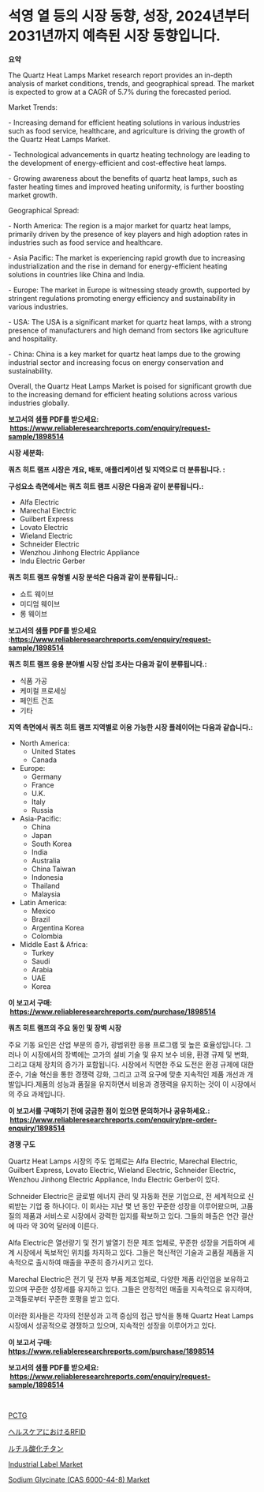 <p><h1>석영 열 등의 시장 동향, 성장, 2024년부터 2031년까지 예측된 시장 동향입니다.</h1></p><p><strong>요약</strong></p>
<p><p>The Quartz Heat Lamps Market research report provides an in-depth analysis of market conditions, trends, and geographical spread. The market is expected to grow at a CAGR of 5.7% during the forecasted period. </p><p>Market Trends:</p><p>- Increasing demand for efficient heating solutions in various industries such as food service, healthcare, and agriculture is driving the growth of the Quartz Heat Lamps Market.</p><p>- Technological advancements in quartz heating technology are leading to the development of energy-efficient and cost-effective heat lamps.</p><p>- Growing awareness about the benefits of quartz heat lamps, such as faster heating times and improved heating uniformity, is further boosting market growth.</p><p>Geographical Spread:</p><p>- North America: The region is a major market for quartz heat lamps, primarily driven by the presence of key players and high adoption rates in industries such as food service and healthcare.</p><p>- Asia Pacific: The market is experiencing rapid growth due to increasing industrialization and the rise in demand for energy-efficient heating solutions in countries like China and India.</p><p>- Europe: The market in Europe is witnessing steady growth, supported by stringent regulations promoting energy efficiency and sustainability in various industries.</p><p>- USA: The USA is a significant market for quartz heat lamps, with a strong presence of manufacturers and high demand from sectors like agriculture and hospitality.</p><p>- China: China is a key market for quartz heat lamps due to the growing industrial sector and increasing focus on energy conservation and sustainability.</p><p>Overall, the Quartz Heat Lamps Market is poised for significant growth due to the increasing demand for efficient heating solutions across various industries globally.</p></p>
<p><strong>보고서의 샘플 PDF를 받으세요: &nbsp;<a href="https://www.reliableresearchreports.com/enquiry/request-sample/1898514">https://www.reliableresearchreports.com/enquiry/request-sample/1898514</a></strong></p>
<p><strong>시장 세분화:</strong></p>
<p><strong> 쿼츠 히트 램프 시장은 개요, 배포, 애플리케이션 및 지역으로 더 분류됩니다. :</strong></p>
<p><strong>구성요소 측면에서는 쿼츠 히트 램프 시장은 다음과 같이 분류됩니다.:</strong></p>
<p><ul><li>Alfa Electric</li><li>Marechal Electric</li><li>Guilbert Express</li><li>Lovato Electric</li><li>Wieland Electric</li><li>Schneider Electric</li><li>Wenzhou Jinhong Electric Appliance</li><li>Indu Electric Gerber</li></ul></p>
<p><strong> 쿼츠 히트 램프 유형별 시장 분석은 다음과 같이 분류됩니다.:</strong></p>
<p><ul><li>쇼트 웨이브</li><li>미디엄 웨이브</li><li>롱 웨이브</li></ul></p>
<p><strong>보고서의 샘플 PDF를 받으세요 :<a href="https://www.reliableresearchreports.com/enquiry/request-sample/1898514">https://www.reliableresearchreports.com/enquiry/request-sample/1898514</a></strong></p>
<p><strong> 쿼츠 히트 램프 응용 분야별 시장 산업 조사는 다음과 같이 분류됩니다.:</strong></p>
<p><ul><li>식품 가공</li><li>케미컬 프로세싱</li><li>페인트 건조</li><li>기타</li></ul></p>
<p><strong>지역 측면에서 쿼츠 히트 램프 지역별로 이용 가능한 시장 플레이어는 다음과 같습니다.:</strong></p>
<p><ul>
    <li>
        North America:
        <ul>
            <li>United States</li>
            <li>Canada</li>
        </ul>
    </li>
    <li>
        Europe:
        <ul>
            <li>Germany</li>
            <li>France</li>
            <li>U.K.</li>
            <li>Italy</li>
            <li>Russia</li>
        </ul>
    </li>
    <li>
        Asia-Pacific:
        <ul>
            <li>China</li>
            <li>Japan</li>
            <li>South Korea</li>
            <li>India</li>
            <li>Australia</li>
            <li>China Taiwan</li>
            <li>Indonesia</li>
            <li>Thailand</li>
            <li>Malaysia</li>
        </ul>
    </li>
    <li>
        Latin America:
        <ul>
            <li>Mexico</li>
            <li>Brazil</li>
            <li>Argentina Korea</li>
            <li>Colombia</li>
        </ul>
    </li>
    <li>
        Middle East & Africa:
        <ul>
            <li>Turkey</li>
            <li>Saudi</li>
            <li>Arabia</li>
            <li>UAE</li>
            <li>Korea</li>
        </ul>
    </li>
    </ul></p>
<p><strong>이 보고서 구매: &nbsp;<a href="https://www.reliableresearchreports.com/purchase/1898514">https://www.reliableresearchreports.com/purchase/1898514</a></strong></p>
<p><strong>쿼츠 히트 램프의 주요 동인 및 장벽 시장</strong></p>
<p><p>주요 기동 요인은 산업 부문의 증가, 광범위한 응용 프로그램 및 높은 효율성입니다. 그러나 이 시장에서의 장벽에는 고가의 설비 기술 및 유지 보수 비용, 환경 규제 및 변화, 그리고 대체 장치의 증가가 포함됩니다. 시장에서 직면한 주요 도전은 환경 규제에 대한 준수, 기술 혁신을 통한 경쟁력 강화, 그리고 고객 요구에 맞춘 지속적인 제품 개선과 개발입니다.제품의 성능과 품질을 유지하면서 비용과 경쟁력을 유지하는 것이 이 시장에서의 주요 과제입니다.</p></p>
<p><strong>이 보고서를 구매하기 전에 궁금한 점이 있으면 문의하거나 공유하세요.: &nbsp;<a href="https://www.reliableresearchreports.com/enquiry/pre-order-enquiry/1898514">https://www.reliableresearchreports.com/enquiry/pre-order-enquiry/1898514</a></strong></p>
<p><strong>경쟁 구도</strong></p>
<p><p>Quartz Heat Lamps 시장의 주도 업체로는 Alfa Electric, Marechal Electric, Guilbert Express, Lovato Electric, Wieland Electric, Schneider Electric, Wenzhou Jinhong Electric Appliance, Indu Electric Gerber이 있다. </p><p>Schneider Electric은 글로벌 에너지 관리 및 자동화 전문 기업으로, 전 세계적으로 신뢰받는 기업 중 하나이다. 이 회사는 지난 몇 년 동안 꾸준한 성장을 이루어왔으며, 고품질의 제품과 서비스로 시장에서 강력한 입지를 확보하고 있다. 그들의 매출은 연간 결산에 따라 약 30억 달러에 이른다.</p><p>Alfa Electric은 열선량기 및 전기 발열기 전문 제조 업체로, 꾸준한 성장을 거듭하며 세계 시장에서 독보적인 위치를 차지하고 있다. 그들은 혁신적인 기술과 고품질 제품을 지속적으로 출시하여 매출을 꾸준히 증가시키고 있다.</p><p>Marechal Electric은 전기 및 전자 부품 제조업체로, 다양한 제품 라인업을 보유하고 있으며 꾸준한 성장세를 유지하고 있다. 그들은 안정적인 매출을 지속적으로 유지하며, 고객들로부터 꾸준한 호평을 받고 있다. </p><p>이러한 회사들은 각자의 전문성과 고객 중심의 접근 방식을 통해 Quartz Heat Lamps 시장에서 성공적으로 경쟁하고 있으며, 지속적인 성장을 이루어가고 있다.</p></p>
<p><strong>이 보고서 구매: &nbsp; <a href="https://www.reliableresearchreports.com/purchase/1898514">https://www.reliableresearchreports.com/purchase/1898514</a></strong></p>
<p><strong>보고서의 샘플 PDF를 받으세요: &nbsp;<a href="https://www.reliableresearchreports.com/enquiry/request-sample/1898514">https://www.reliableresearchreports.com/enquiry/request-sample/1898514</a></strong><strong></strong></p>
<p>&nbsp;</p>
<p><p><a href="https://medium.com/@dayanarunolfsdottir/pctg-%EC%8B%9C%EC%9E%A5-%ED%86%B5%EC%B0%B0-%EC%8B%9C%EC%9E%A5-%EB%8F%99%ED%96%A5-%EC%84%B1%EC%9E%A5-2024%EB%85%84%EB%B6%80%ED%84%B0-2031%EB%85%84%EA%B9%8C%EC%A7%80-%EC%98%88%EC%83%81%EB%90%9C-%EA%B2%83-33375c195ea7">PCTG</a></p><p><a href="https://github.com/ksxzwxabcuynh011/Market-Research-Report-List-1/blob/main/9511064194542.md">ヘルスケアにおけるRFID</a></p><p><a href="https://medium.com/@bl2501989/%E3%83%AB%E3%83%81%E3%83%ABtio2%E5%B8%82%E5%A0%B4%E3%83%AC%E3%83%9D%E3%83%BC%E3%83%88%E3%81%AF-%E3%81%93%E3%81%AE%E5%B8%82%E5%A0%B4%E3%81%AE%E6%9C%80%E6%96%B0%E3%81%AE%E3%83%88%E3%83%AC%E3%83%B3%E3%83%89%E3%82%84%E6%88%90%E9%95%B7%E6%A9%9F%E4%BC%9A%E3%82%92%E6%98%8E%E3%82%89%E3%81%8B%E3%81%AB%E3%81%97%E3%81%BE%E3%81%99-b35b2d92b61c">ルチル酸化チタン</a></p><p><a href="https://issuu.com/reportprime-2/docs/industrial-label-market-size-2030.pptx">Industrial Label Market</a></p><p><a href="https://github.com/mahnoor2003/Market-Research-Report-List-3/blob/main/sodium-glycinate-cas-6000-44-8-market.md">Sodium Glycinate (CAS 6000-44-8) Market</a></p></p>